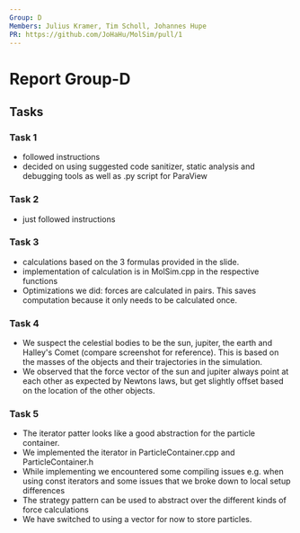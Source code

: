 ```yaml
---
Group: D
Members: Julius Kramer, Tim Scholl, Johannes Hupe
PR: https://github.com/JoHaHu/MolSim/pull/1
---
```


# Report Group-D

## Tasks

### Task 1

- followed instructions
- decided on using suggested code sanitizer, static analysis and debugging tools as well as .py script for ParaView

### Task 2

- just followed instructions

### Task 3

- calculations based on the 3 formulas provided in the slide.
- implementation of calculation is in MolSim.cpp in the respective functions
- Optimizations we did: forces are calculated in pairs. This saves computation because it only needs to be calculated once.

### Task 4

- We suspect the celestial bodies to be the sun, jupiter, the earth and Halley's Comet (compare screenshot for reference). This is based on the masses of the objects
  and their trajectories in the simulation.
- We observed that the force vector of the sun and jupiter always point at each other as expected by Newtons laws, but
  get slightly offset based on the location of the other objects.

### Task 5

- The iterator patter looks like a good abstraction for the particle container.
- We implemented the iterator in ParticleContainer.cpp and ParticleContainer.h
- While implementing we encountered some compiling issues e.g. when using const iterators and some issues that we broke down to local setup differences
- The strategy pattern can be used to abstract over the different kinds of force calculations
- We have switched to using a vector for now to store particles.
